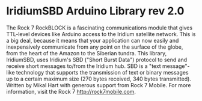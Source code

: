 # IridiumSBD Arduino Library rev 2.0
The Rock 7 RockBLOCK is a fascinating communications module that gives TTL-level devices like Arduino access to the Iridium satellite network.  This is a big deal, because it means that your application can now easily and inexpensively communicate from any point on the surface of the globe, from the heart of the Amazon to the Siberian tundra.
This library, IridiumSBD, uses Iridium's SBD ("Short Burst Data") protocol to send and receive short messages to/from the Iridium hub.  SBD is a "text message"-like technology that supports the transmission of text or binary messages up to a certain maximum size (270 bytes received, 340 bytes transmitted).
Written by Mikal Hart with generous support from Rock 7 Mobile. For more information, visit the Rock 7 http://rock7mobile.com.

